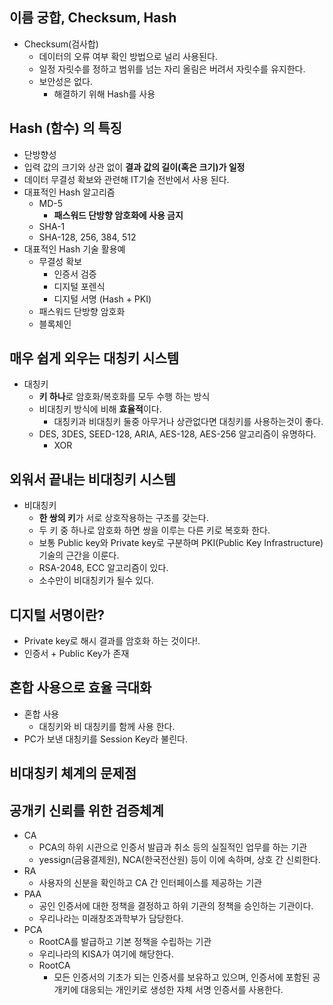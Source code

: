 ## 이름 궁합, Checksum, Hash
- Checksum(검사합)
	- 데이터의 오류 여부 확인 방법으로 널리 사용된다.
	- 일정 자릿수를 정하고 범위를 넘는 자리 올림은 버려서 자릿수를 유지한다.
	- 보안성은 없다.
		- 해결하기 위해 Hash를 사용

## Hash (함수) 의 특징
- 단방향성
- 입력 값의 크기와 상관 없이 **결과 값의 길이(혹은 크기)가 일정**
- 데이터 무결성 확보와 관련해 IT기술 전반에서 사용 된다.
- 대표적인 Hash 알고리즘
	- MD-5
		- **패스워드 단방향 암호화에 사용 금지**
	- SHA-1
	- SHA-128, 256, 384, 512
- 대표적인 Hash 기술 활용예
	- 무결성 확보
		- 인증서 검증
		- 디지털 포렌식
		- 디지털 서명 (Hash + PKI)
	- 패스워드 단방향 암호화
	- 블록체인

## 매우 쉽게 외우는 대칭키 시스템
- 대칭키
	- **키 하나**로 암호화/복호화를 모두 수행 하는 방식
	- 비대칭키 방식에 비해 **효율적**이다.
		- 대칭키과 비대칭키 둘중 아무거나 상관없다면 대칭키를 사용하는것이 좋다.
	- DES, 3DES, SEED-128, ARIA, AES-128, AES-256 알고리즘이 유명하다.
		- XOR

## 외워서 끝내는 비대칭키 시스템
- 비대칭키
	- **한 쌍의 키**가 서로 상호작용하는 구조를 갖는다.
	- 두 키 중 하나로 암호화 하면 쌍을 이루는 다른 키로 복호화 한다.
	- 보통 Public key와 Private key로 구분하며 PKI(Public Key Infrastructure) 기술의 근간을 이룬다.
	- RSA-2048, ECC 알고리즘이 있다.
	- 소수만이 비대칭키가 될수 있다.

## 디지털 서명이란?
- Private key로 해시 결과를 암호화 하는 것이다!.
- 인증서 + Public Key가 존재

## 혼합 사용으로 효율 극대화
- 혼합 사용
	- 대칭키와 비 대칭키를 함께 사용 한다.
- PC가 보낸 대칭키를 Session Key라 불린다.

## 비대칭키 체계의 문제점

## 공개키 신뢰를 위한 검증체계
- CA
	- PCA의 하위 시관으로 인증서 발급과 취소 등의 실질적인 업무를 하는 기관
	- yessign(금융결제원), NCA(한국전산원) 등이 이에 속하며, 상호 간 신뢰한다.
- RA
	- 사용자의 신분을 확인하고 CA 간 인터페이스를 제공하는 기관
- PAA
	- 공인 인증서에 대한 정책을 결정하고 하위 기관의 정책을 승인하는 기관이다.
	- 우리나라는 미래창조과학부가 담당한다.
- PCA
	- RootCA를 발급하고 기본 정책을 수립하는 기관
	- 우리나라의 KISA가 여기에 해당한다.
	- RootCA
		- 모든 인증서의 기초가 되는 인증서를 보유하고 있으며, 인증서에 포함된 공개키에 대응되는 개인키로 생성한 자체 서명 인증서를 사용한다.